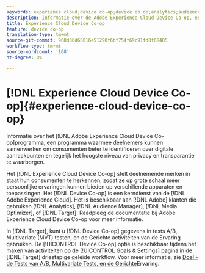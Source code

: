```yaml
---
keywords: experience cloud;device co-op;device co op;analytics;audience manager;aam;media optimizer;device graph
description: Informatie over de Adobe Experience Cloud Device Co-op, een programma waarmee deelnemers kunnen samenwerken om consumenten beter te identificeren over digitale aanraakpunten en tegelijk het hoogste niveau van privacy en transparantie te waarborgen.
title: Experience Cloud Device Co-op
feature: device co-op
translation-type: tm+mt
source-git-commit: 968d36d65016e51290f6bf754f69c91fd8f68405
workflow-type: tm+mt
source-wordcount: '168'
ht-degree: 0%

---
```



# [!DNL Experience Cloud Device Co-op]{#experience-cloud-device-co-op}

Informatie over het [!DNL Adobe Experience Cloud Device Co-op]programma, een programma waarmee deelnemers kunnen samenwerken om consumenten beter te identificeren over digitale aanraakpunten en tegelijk het hoogste niveau van privacy en transparantie te waarborgen.

Het [!DNL Experience Cloud Device Co-op] stelt deelnemende merken in staat hun consumenten te herkennen, zodat ze op grote schaal meer persoonlijke ervaringen kunnen bieden op verschillende apparaten en toepassingen. Het [!DNL Device Co-op] is een kerndienst van de [!DNL Adobe Experience Cloud]. Het is beschikbaar aan [!DNL Adobe] klanten die gebruiken [!DNL Analytics], [!DNL Audience Manager], [!DNL Media Optimizer], of [!DNL Target]. Raadpleeg de documentatie bij [](https://experienceleague.adobe.com/docs/device-co-op/using/home.html)Adobe Experience Cloud Device Co-op voor meer informatie.

In [!DNL Target], kunt u [!DNL Device Co-op] gegevens in tests A/B, Multivariate (MVT) testen, en de Gerichte activiteiten van de Ervaring gebruiken. De [!UICONTROL Device Co-op] optie is beschikbaar tijdens het maken van activiteiten op de [!UICONTROL Goals & Settings] pagina in de [!DNL Target] driestapige geleide workflow. Voor meer informatie, zie [Doel - de Tests van A/B, Multivariate Tests, en de Gerichte](https://experienceleague.adobe.com/docs/device-co-op/using/data/target.html)Ervaring.
